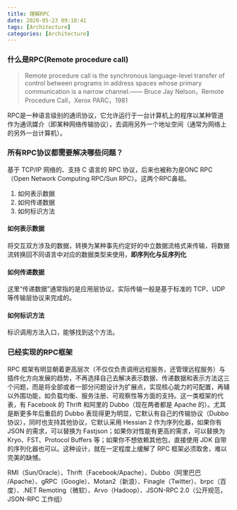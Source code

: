 ```yaml
---
title: 理解RPC
date: 2020-05-23 09:10:41
tags: [Architecture]
categories: [Architecture]
---
```


### 什么是RPC(Remote procedure call)

> Remote procedure call is the synchronous language-level transfer of control between programs in address spaces whose primary communication is a narrow channel.—— Bruce Jay Nelson，Remote Procedure Call，Xerox PARC，1981

RPC是一种语言级别的通讯协议，它允许运行于一台计算机上的程序以某种管道作为通讯媒介（即某种网络传输协议），去调用另外一个地址空间（通常为网络上的另外一台计算机）。

### 所有RPC协议都需要解决哪些问题？

基于 TCP/IP 网络的、支持 C 语言的 RPC 协议，后来也被称为是ONC RPC（Open Network Computing RPC/Sun RPC）。这两个RPC鼻祖。

1. 如何表示数据
2. 如何传递数据
3. 如何标识方法

#### 如何表示数据

将交互双方涉及的数据，转换为某种事先约定好的中立数据流格式来传输，将数据流转换回不同语言中对应的数据类型来使用，**即序列化与反序列化**

#### 如何传递数据

这里“传递数据”通常指的是应用层协议，实际传输一般是基于标准的 TCP、UDP 等传输层协议来完成的。

#### 如何标识方法

标识调用方法入口，能够找到这个方法。

### 已经实现的RPC框架

RPC 框架有明显朝着更高层次（不仅仅负责调用远程服务，还管理远程服务）与插件化方向发展的趋势，不再选择自己去解决表示数据、传递数据和表示方法这三个问题，而是将全部或者一部分问题设计为扩展点，实现核心能力的可配置，再辅以外围功能，如负载均衡、服务注册、可观察性等方面的支持。这一类框架的代表，有 Facebook 的 Thrift 和阿里的 Dubbo（现在两者都是 Apache 的）。尤其是断更多年后重启的 Dubbo 表现得更为明显，它默认有自己的传输协议（Dubbo 协议），同时也支持其他协议，它默认采用 Hessian 2 作为序列化器，如果你有 JSON 的需求，可以替换为 Fastjson；如果你对性能有更高的需求，可以替换为Kryo、FST、Protocol Buffers 等；如果你不想依赖其他包，直接使用 JDK 自带的序列化器也可以。这种设计，就在一定程度上缓解了 RPC 框架必须取舍，难以完美的缺憾。

RMI（Sun/Oracle）、Thrift（Facebook/Apache）、Dubbo（阿里巴巴 /Apache）、gRPC（Google）、Motan2（新浪）、Finagle（Twitter）、brpc（百度）、.NET Remoting（微软）、Arvo（Hadoop）、JSON-RPC 2.0（公开规范，JSON-RPC 工作组）

